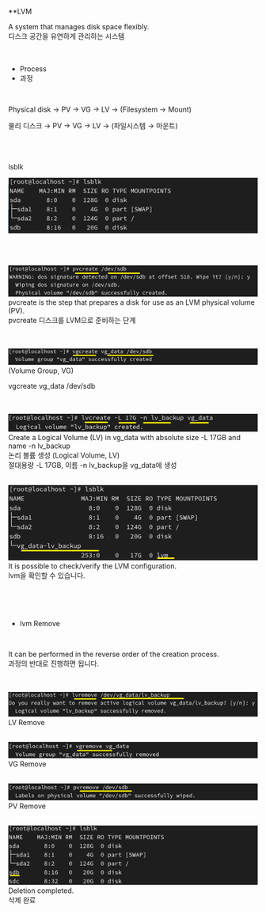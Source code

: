 **LVM<br>

A system that manages disk space flexibly.<br>
디스크 공간을 유연하게 관리하는 시스템<br>
<br>
<br>

* Process<br>
* 과정<br>
<br>


Physical disk → PV → VG → LV → (Filesystem → Mount)<br>

물리 디스크 → PV → VG → LV → (파일시스템 → 마운트) <br>
<br>
<br>
<br>

lsblk

![image break](../Pictur/step12/lvm1.png)<br>


<br>
<Br>

![image break](../Pictur/step12/lvm2.png)<br>
pvcreate is the step that prepares a disk for use as an LVM physical volume (PV).<br>
pvcreate 디스크를 LVM으로 준비하는 단계<br>
<br>
<br>

![image break](../Pictur/step12/lvm3.png)<br>
(Volume Group, VG)<br>

vgcreate vg_data /dev/sdb<br>
<Br>
<Br>




![image break](../Pictur/step12/lvm4.png)<br>
Create a Logical Volume (LV) in vg_data with absolute size -L 17GB and name -n lv_backup<br>
논리 볼륨 생성 (Logical Volume, LV)<br>
절대용량 -L 17GB, 이름 -n lv_backup을 vg_data에 생성 
<br>
<br>


![image break](../Pictur/step12/lvm5.png)<br>
It is possible to check/verify the LVM configuration.<br>
lvm을 확인할 수 있습니다.


<br>
<br>
<br>

* lvm Remove<Br>
<Br>

It can be performed in the reverse order of the creation process.<Br>
과정의 반대로 진행하면 됩니다.<br>
<br>
<Br>

![image break](../Pictur/step12/lvm6.png)<br>
LV Remove<br>
<br>

![image break](../Pictur/step12/lvm7.png)<br>
VG Remove <br>
<br>

![image break](../Pictur/step12/lvm8.png)<br>
PV Remove<br>
<br>

![image break](../Pictur/step12/lvm9.png)<br>
Deletion completed.<br>
삭제 완료<br>









